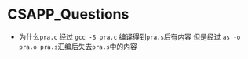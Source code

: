 # CSAPP_Questions

* 为什么`pra.c` 经过 `gcc -S pra.c` 编译得到`pra.s`后有内容 但是经过 `as -o pra.o pra.s`汇编后失去`pra.s`中的内容
